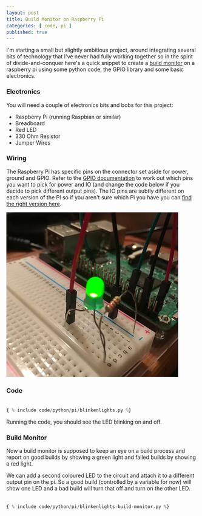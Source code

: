 ```yaml
---
layout: post
title: Build Monitor on Raspberry Pi
categories: [ code, pi ]
published: true
---
```


I'm starting a small but slightly ambitious project, around integrating several bits of 
technology that I've never had fully working together so in the spirit of divide-and-conquer 
here's a quick snippet to create a <a href="https://en.wikipedia.org/wiki/Daily_build">build monitor</a> 
on a raspberry pi using some python code, the GPIO library and some basic electronics.


### Electronics

You will need a couple of electronics bits and bobs for this project:

* Raspberry Pi (running Raspbian or similar)
* Breadboard
* Red LED
* 330 Ohm Resistor
* Jumper Wires


### Wiring

The Raspberry Pi has specific pins on the connector set aside for power, ground and GPIO. Refer to the 
<a href="https://www.raspberrypi.org/documentation/usage/gpio/">GPIO documentation</a> to work out which 
pins you want to pick for power and IO (and change the code below if you decide to 
pick different output pins). The IO pins are subtly different on each version of the PI so if you aren't 
sure which Pi you have you can <a href="https://www.modmypi.com/blog/raspberry-pi-comparison-table">find the 
right version here</a>.


<img src="/img/posts/pi-build-monitor/pi-led-test.webp" alt="led circuit" />


### Code

```python

{ % include code/python/pi/blinkenlights.py %}

```

Running the code, you should see the LED blinking on and off.


### Build Monitor

Now a build monitor is supposed to keep an eye on a build process and report on good builds 
by showing a green light and failed builds by showing a red light. 

We can add a second coloured LED to the circuit and attach it to a different output pin on the pi. So a 
good build (controlled by a variable for now) will show one LED and a bad build will turn that off and 
turn on the other LED.

```python

{ % include code/python/pi/blinkenlights-build-monitor.py %}

```

